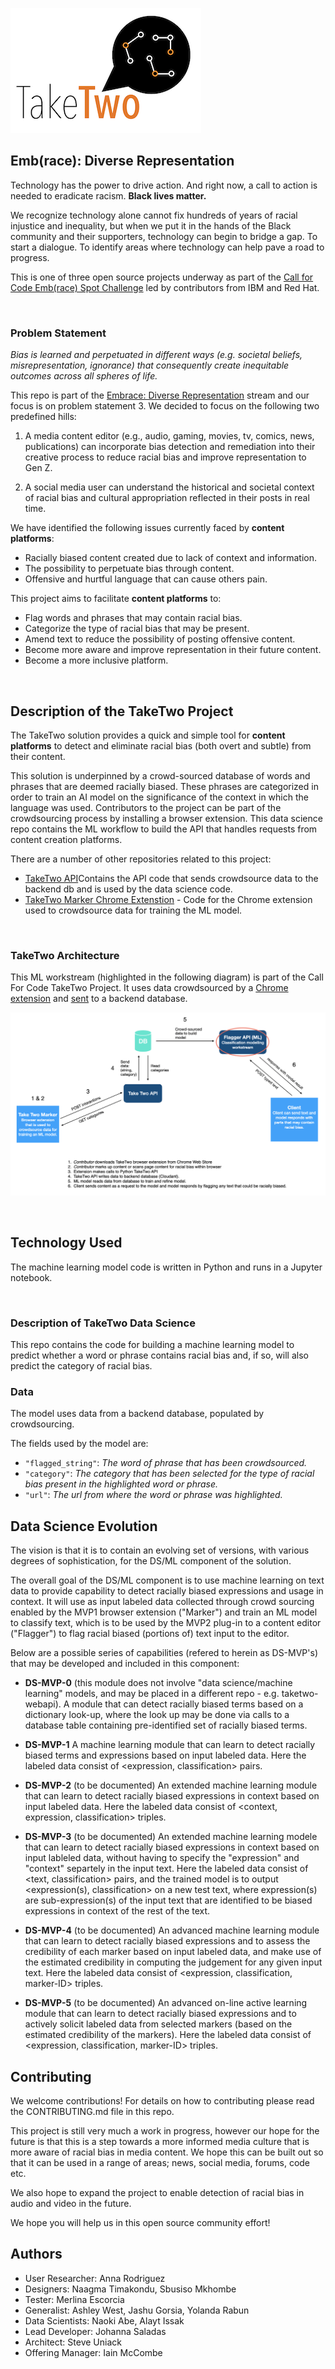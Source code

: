 ![](images/logoblack.png)

## Emb(race): Diverse Representation

Technology has the power to drive action. And right now, a call to action is needed to eradicate racism. **Black lives matter.**

We recognize technology alone cannot fix hundreds of years of racial injustice and inequality, but when we put it in the hands of the Black community and their supporters, technology can begin to bridge a gap. To start a dialogue. To identify areas where technology can help pave a road to progress.

This is one of three open source projects underway as part of the [Call for Code Emb(race) Spot Challenge](https://github.com/topics/embrace-call-for-code) led by contributors from IBM and Red Hat.


</br>

### Problem Statement

*Bias is learned and perpetuated in different ways (e.g. societal beliefs, misrepresentation, ignorance) that consequently create inequitable outcomes across all spheres of life.*

This repo is part of the [Embrace: Diverse Representation](https://github.com/Call-for-Code/Embrace-Diverse-Representation) stream and our focus is on problem statement 3. We decided to focus on the following two predefined hills:

1. A media content editor (e.g., audio, gaming, movies, tv, comics, news, publications) can incorporate bias detection and remediation into their creative process to reduce racial bias and improve representation to Gen Z.

2. A social media user can understand the historical and societal context of racial bias and cultural appropriation reflected in their posts in real time.

We have identified the following issues currently faced by **content platforms**:

- Racially biased content created due to lack of context and information.
- The possibility to perpetuate bias through content.
- Offensive and hurtful language that can cause others pain. 

This project aims to facilitate **content platforms** to:

- Flag words and phrases that may contain racial bias.
- Categorize the type of racial bias that may be present.
- Amend text to reduce the possibility of posting offensive content.
- Become more aware and improve representation in their future content.
- Become a more inclusive platform.


</br>

## Description of the TakeTwo Project

The TakeTwo solution provides a quick and simple tool for **content platforms** to detect and eliminate racial bias (both overt and subtle) from their content. 

This solution is underpinned by a crowd-sourced database of words and phrases that are deemed racially biased. These phrases are categorized in order to train an AI model on the significance of the context in which the language was used. Contributors to the project can be part of the crowdsourcing process by installing a browser extension. This data science repo contains the ML workflow to build the API that handles requests from content creation platforms. 

There are a number of other repositories related to this project:

- [TakeTwo API](https://github.com/embrace-call-for-code/taketwo-api)Contains the API code that sends crowdsource data to the backend db and is used by the data science code.
- [TakeTwo Marker Chrome Extenstion](https://github.com/embrace-call-for-code/taketwo-marker-chromeextension) - Code for the Chrome extension used to crowdsource data for training the ML model. 

</br>

### TakeTwo Architecture

This ML workstream (highlighted in the following diagram) is part of the Call For Code TakeTwo Project. It uses data crowdsourced by a [Chrome extension](https://github.com/embrace-call-for-code/taketwo-marker-chromeextension) and [sent](https://github.com/embrace-call-for-code/taketwo-api) to a backend database.

![](images/architecture-ds.png)

</br>

## Technology Used

The machine learning model code is written in Python and runs in a Jupyter notebook. 

</br>

### Description of TakeTwo Data Science 

This repo contains the code for building a machine learning model to predict whether a word or phrase contains racial bias and, if so, will also predict the category of racial bias. 

### Data

The model uses data from a backend database, populated by crowdsourcing. 

The fields used by the model are:

- ``"flagged_string"``: *The word of phrase that has been crowdsourced.*
- ``"category"``: *The category that has been selected for the type of racial bias present in the highlighted word or phrase.*
- ``"url"``: *The url from where the word or phrase was highlighted.*


## Data Science Evolution 
The vision is that it is to contain an evolving set of versions, with various degrees of sophistication, for the DS/ML component of the solution. 

The overall goal of the DS/ML component is to use machine learning on text data to provide capability to detect racially biased expressions and usage in context.
It will use as input labeled data collected through crowd sourcing enabled by the MVP1 browser extension ("Marker") and train an ML model to classify text, which is to be used by the MVP2 plug-in to a content editor ("Flagger") to flag racial biased (portions of) text input to the editor. 

Below are a possible series of capabilities (refered to herein as DS-MVP's) that may be developed and included in this component:

- **DS-MVP-0** (this module does not involve "data science/machine learning" models, and may be placed in a different repo - e.g. taketwo-webapi). A module that can detect racially biased terms based on a dictionary look-up, where the look up may be done via calls to a database table containing pre-identified set of racially biased terms. 
 
- **DS-MVP-1** A machine learning module that can learn to detect racially biased terms and expressions based on input labeled data. Here the labeled data consist of <expression, classification> pairs.
 
- **DS-MVP-2** (to be documented) An extended machine learning module that can learn to detect racially biased expressions in context based on input labeled data. Here the labeled data consist of <context, expression, classification> triples.
 
- **DS-MVP-3** (to be documented) An extended machine learning modele that can learn to detect racially biased expressions in context based on input lableled data, without having to specify the "expression" and "context" separtely in the input text. Here the labeled data consist of <text, classification> pairs, and the trained model is to output <expression(s), classification> on a new test text, where expression(s) are sub-expression(s) of the input text that are identified to be biased expressions in context of the rest of the text. 
 
- **DS-MVP-4** (to be documented) An advanced machine learning module that can learn to detect racially biased expressions and to assess the credibility of each marker based on input labeled data, and make use of the estimated credibility in computing the judgement for any given input text. Here the labeled data consist of <expression, classification, marker-ID> triples.
 
- **DS-MVP-5** (to be documented) An advanced on-line active learning module that can learn to detect racially biased expressions and to actively solicit labeled data from selected markers (based on the estimated credibility of the markers). Here the labeled data consist of <expression, classification, marker-ID> triples.

## Contributing 

We welcome contributions! For details on how to contributing please read the CONTRIBUTING.md file in this repo.

This project is still very much a work in progress, however our hope for the future is that this is a step towards a more informed media culture that is more aware of racial bias in media content. We hope this can be built out so that it can be used in a range of areas; news, social media, forums, code etc.

We also hope to expand the project to enable detection of racial bias in audio and video in the future.

We hope you will help us in this open source community effort!

## Authors

- User Researcher: Anna Rodriguez
- Designers: Naagma Timakondu, Sbusiso Mkhombe
- Tester: Merlina Escorcia
- Generalist: Ashley West, Jashu Gorsia, Yolanda Rabun
- Data Scientists: Naoki Abe, Alayt Issak
- Lead Developer: Johanna Saladas
- Architect: Steve Uniack
- Offering Manager: Iain  McCombe
